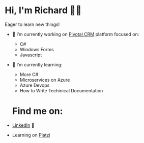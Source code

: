 # Hi, I'm Richard :man_technologist:


Eager to learn new things!

- 🔭 I’m currently working on <a href="http://pivotal.it/crm/"> Pivotal CRM</a> platform focused on:
  - C#
  - Windows Forms
  - Javascript
  
- 🌱 I’m currently learning:
  - More C#
  - Microservices on Azure
  - Azure Devops
  - How to Write Techinical Documentation 
  
  # Find me on:
- <a href="https://www.linkedin.com/in/richardalmonte/">LinkedIn</a> 💼
- Learning on <a href="https://platzi.com/@richardalmonte/">Platzi</a>


<!--
**richardalmonte/richardalmonte** is a ✨ _special_ ✨ repository because its `README.md` (this file) appears on your GitHub profile.

Here are some ideas to get you started:

- 🔭 I’m currently working on ...
- 🌱 I’m currently learning ...
- 👯 I’m looking to collaborate on ...
- 🤔 I’m looking for help with ...
- 💬 Ask me about ...
- 📫 How to reach me: ...
- 😄 Pronouns: ...
- ⚡ Fun fact: ...
-->
